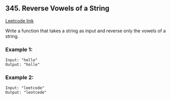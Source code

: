 ## 345. Reverse Vowels of a String
[Leetcode link](https://leetcode.com/problems/reverse-vowels-of-a-string/)

Write a function that takes a string as input and reverse only the vowels of a string.

### Example 1:

```
Input: "hello"
Output: "holle"
```

### Example 2:

```
Input: "leetcode"
Output: "leotcede"
```
